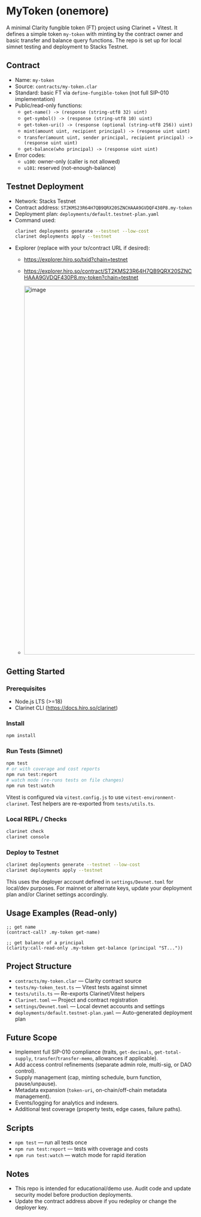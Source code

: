 # MyToken (onemore)

A minimal Clarity fungible token (FT) project using Clarinet + Vitest. It defines a simple token `my-token` with minting by the contract owner and basic transfer and balance query functions. The repo is set up for local simnet testing and deployment to Stacks Testnet.

## Contract

- Name: `my-token`
- Source: `contracts/my-token.clar`
- Standard: basic FT via `define-fungible-token` (not full SIP-010 implementation)
- Public/read-only functions:
  - `get-name() -> (response (string-utf8 32) uint)`
  - `get-symbol() -> (response (string-utf8 10) uint)`
  - `get-token-uri() -> (response (optional (string-utf8 256)) uint)`
  - `mint(amount uint, recipient principal) -> (response uint uint)`
  - `transfer(amount uint, sender principal, recipient principal) -> (response uint uint)`
  - `get-balance(who principal) -> (response uint uint)`
- Error codes:
  - `u100`: owner-only (caller is not allowed)
  - `u101`: reserved (not-enough-balance)

## Testnet Deployment

- Network: Stacks Testnet
- Contract address: `ST2KMS23R64H7QB9QRX20SZNCHAAA9GVDQF430P8.my-token`
- Deployment plan: `deployments/default.testnet-plan.yaml`
- Command used:
  ```bash
  clarinet deployments generate --testnet --low-cost
  clarinet deployments apply --testnet
  ```
- Explorer (replace with your tx/contract URL if desired):
  - https://explorer.hiro.so/txid?chain=testnet
  - https://explorer.hiro.so/contract/ST2KMS23R64H7QB9QRX20SZNCHAAA9GVDQF430P8.my-token?chain=testnet
 
  - <img width="1919" height="986" alt="image" src="https://github.com/user-attachments/assets/6902d680-d4ec-468d-8073-c8eaddcd271b" />


## Getting Started

### Prerequisites

- Node.js LTS (>=18)
- Clarinet CLI (https://docs.hiro.so/clarinet)

### Install

```bash
npm install
```

### Run Tests (Simnet)

```bash
npm test
# or with coverage and cost reports
npm run test:report
# watch mode (re-runs tests on file changes)
npm run test:watch
```

Vitest is configured via `vitest.config.js` to use `vitest-environment-clarinet`. Test helpers are re-exported from `tests/utils.ts`.

### Local REPL / Checks

```bash
clarinet check
clarinet console
```

### Deploy to Testnet

```bash
clarinet deployments generate --testnet --low-cost
clarinet deployments apply --testnet
```

This uses the deployer account defined in `settings/Devnet.toml` for local/dev purposes. For mainnet or alternate keys, update your deployment plan and/or Clarinet settings accordingly.

## Usage Examples (Read-only)

```clarity
;; get name
(contract-call? .my-token get-name)

;; get balance of a principal
(clarity:call-read-only .my-token get-balance (principal "ST..."))
```

## Project Structure

- `contracts/my-token.clar` — Clarity contract source
- `tests/my-token_test.ts` — Vitest tests against simnet
- `tests/utils.ts` — Re-exports Clarinet/Vitest helpers
- `Clarinet.toml` — Project and contract registration
- `settings/Devnet.toml` — Local devnet accounts and settings
- `deployments/default.testnet-plan.yaml` — Auto-generated deployment plan

## Future Scope

- Implement full SIP-010 compliance (traits, `get-decimals`, `get-total-supply`, `transfer`/`transfer-memo`, allowances if applicable).
- Add access control refinements (separate admin role, multi-sig, or DAO control).
- Supply management (cap, minting schedule, burn function, pause/unpause).
- Metadata expansion (`token-uri`, on-chain/off-chain metadata management).
- Events/logging for analytics and indexers.
- Additional test coverage (property tests, edge cases, failure paths).

## Scripts

- `npm test` — run all tests once
- `npm run test:report` — tests with coverage and costs
- `npm run test:watch` — watch mode for rapid iteration

## Notes

- This repo is intended for educational/demo use. Audit code and update security model before production deployments.
- Update the contract address above if you redeploy or change the deployer key.
